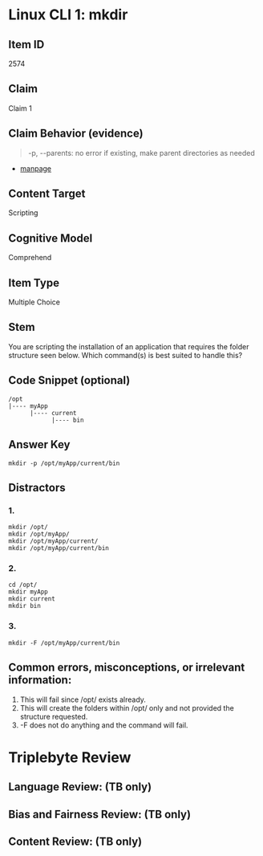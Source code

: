 # Linux CLI 1: mkdir

## Item ID
2574

## Claim
Claim 1

## Claim Behavior (evidence)
> -p, --parents: no error if existing, make parent directories as needed

- [manpage](https://man7.org/linux/man-pages/man1/mkdir.1.html)

## Content Target
Scripting

## Cognitive Model
Comprehend

## Item Type
Multiple Choice

## Stem
You are scripting the installation of an application that requires the folder structure seen below. Which command(s) is best suited to handle this?

## Code Snippet (optional)
```
/opt
|---- myApp
      |---- current
            |---- bin
```

## Answer Key
`mkdir -p /opt/myApp/current/bin`

## Distractors
### 1.
```
mkdir /opt/
mkdir /opt/myApp/
mkdir /opt/myApp/current/
mkdir /opt/myApp/current/bin
```

### 2.
```
cd /opt/
mkdir myApp
mkdir current
mkdir bin
```

### 3.
`mkdir -F /opt/myApp/current/bin`

## Common errors, misconceptions, or irrelevant information:
1. This will fail since /opt/ exists already.
2. This will create the folders within /opt/ only and not provided the structure requested.
3. -F does not do anything and the command will fail.

# Triplebyte Review

## Language Review: (TB only)

## Bias and Fairness Review: (TB only)

## Content Review: (TB only)
